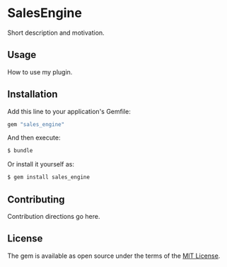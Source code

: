 # SalesEngine
Short description and motivation.

## Usage
How to use my plugin.

## Installation
Add this line to your application's Gemfile:

```ruby
gem "sales_engine"
```

And then execute:
```bash
$ bundle
```

Or install it yourself as:
```bash
$ gem install sales_engine
```

## Contributing
Contribution directions go here.

## License
The gem is available as open source under the terms of the [MIT License](https://opensource.org/licenses/MIT).
